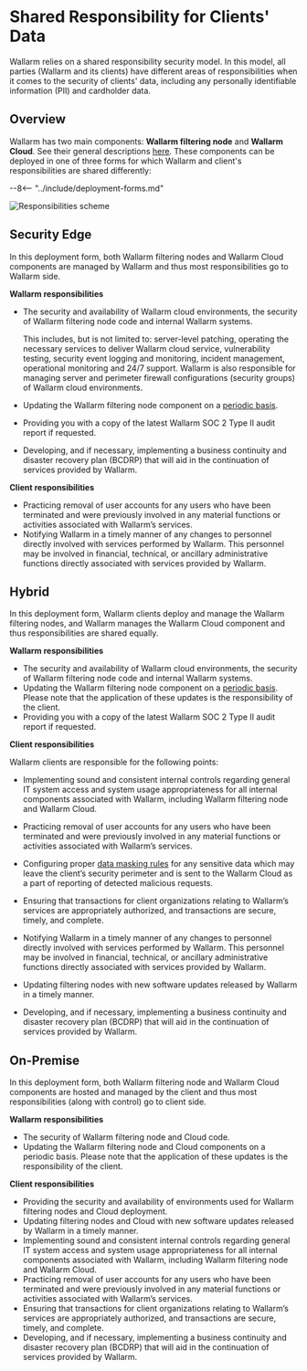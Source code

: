 [link-deployment-se]:           ../installation/supported-deployment-options.md#edge
[link-deployment-hybrid]:       ../installation/supported-deployment-options.md#all-deployment-artifacts
[link-deployment-on-prem]:      ../installation/on-premise.md

# Shared Responsibility for Clients' Data

Wallarm relies on a shared responsibility security model. In this model, all parties (Wallarm and its clients) have different areas of responsibilities when it comes to the security of clients' data, including any personally identifiable information (PII) and cardholder data.

## Overview

Wallarm has two main components: **Wallarm filtering node** and **Wallarm Cloud**. See their general descriptions [here](../about-wallarm/overview.md#how-wallarm-works). These components can be deployed in one of three forms for which Wallarm and client's responsibilities are shared differently:

--8<-- "../include/deployment-forms.md"

![Responsibilities scheme](../images/shared-responsibility-variants.png)

## Security Edge

In this deployment form, both Wallarm filtering nodes and Wallarm Cloud components are managed by Wallarm and thus most responsibilities go to Wallarm side.

**Wallarm responsibilities**

* The security and availability of Wallarm cloud environments, the security of Wallarm filtering node code and internal Wallarm systems.

    This includes, but is not limited to: server-level patching, operating the necessary services to deliver Wallarm cloud service, vulnerability testing, security event logging and monitoring, incident management, operational monitoring and 24/7 support. Wallarm is also responsible for managing server and perimeter firewall configurations (security groups) of Wallarm cloud environments.

* Updating the Wallarm filtering node component on a [periodic basis](../updating-migrating/versioning-policy.md).
* Providing you with a copy of the latest Wallarm SOC 2 Type II audit report if requested.
* Developing, and if necessary, implementing a business continuity and disaster recovery plan (BCDRP) that will aid in the continuation of services provided by Wallarm.

**Client responsibilities**

* Practicing removal of user accounts for any users who have been terminated and were previously involved in any material functions or activities associated with Wallarm’s services.
* Notifying Wallarm in a timely manner of any changes to personnel directly involved with services performed by Wallarm. This personnel may be involved in financial, technical, or ancillary administrative functions directly associated with services provided by Wallarm.

## Hybrid

In this deployment form, Wallarm clients deploy and manage the Wallarm filtering nodes, and Wallarm manages the Wallarm Cloud component and thus responsibilities are shared equally.

**Wallarm responsibilities**

* The security and availability of Wallarm cloud environments, the security of Wallarm filtering node code and internal Wallarm systems.
* Updating the Wallarm filtering node component on a [periodic basis](../updating-migrating/versioning-policy.md). Please note that the application of these updates is the responsibility of the client.
* Providing you with a copy of the latest Wallarm SOC 2 Type II audit report if requested.

**Client responsibilities**

Wallarm clients are responsible for the following points:

* Implementing sound and consistent internal controls regarding general IT system access and system usage appropriateness for all internal components associated with Wallarm, including Wallarm filtering node and Wallarm Cloud.

* Practicing removal of user accounts for any users who have been terminated and were previously involved in any material functions or activities associated with Wallarm’s services.

* Configuring proper [data masking rules](../user-guides/rules/sensitive-data-rule.md) for any sensitive data which may leave the client’s security perimeter and is sent to the Wallarm Cloud as a part of reporting of detected malicious requests.

* Ensuring that transactions for client organizations relating to Wallarm’s services are appropriately authorized, and transactions are secure, timely, and complete.

* Notifying Wallarm in a timely manner of any changes to personnel directly involved with services performed by Wallarm. This personnel may be involved in financial, technical, or ancillary administrative functions directly associated with services provided by Wallarm.

* Updating filtering nodes with new software updates released by Wallarm in a timely manner.

* Developing, and if necessary, implementing a business continuity and disaster recovery plan (BCDRP) that will aid in the continuation of services provided by Wallarm.

## On-Premise

In this deployment form, both Wallarm filtering node and Wallarm Cloud components are hosted and managed by the client and thus most responsibilities (along with control) go to client side.

**Wallarm responsibilities**

* The security of Wallarm filtering node and Cloud code.
* Updating the Wallarm filtering node and Cloud components on a periodic basis. Please note that the application of these updates is the responsibility of the client.

**Client responsibilities**

* Providing the security and availability of environments used for Wallarm filtering nodes and Cloud deployment.
* Updating filtering nodes and Cloud with new software updates released by Wallarm in a timely manner.
* Implementing sound and consistent internal controls regarding general IT system access and system usage appropriateness for all internal components associated with Wallarm, including Wallarm filtering node and Wallarm Cloud.
* Practicing removal of user accounts for any users who have been terminated and were previously involved in any material functions or activities associated with Wallarm’s services.
* Ensuring that transactions for client organizations relating to Wallarm’s services are appropriately authorized, and transactions are secure, timely, and complete.
* Developing, and if necessary, implementing a business continuity and disaster recovery plan (BCDRP) that will aid in the continuation of services provided by Wallarm.
